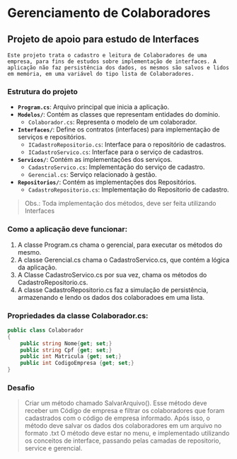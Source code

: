 # Gerenciamento de Colaboradores

## Projeto de apoio para estudo de Interfaces

```Este projeto trata o cadastro e leitura de Colaboradores de uma empresa, para fins de estudos sobre implementação de interfaces. A aplicação não faz persistência dos dados, os mesmos são salvos e lidos em memória, em uma variável do tipo lista de Colaboradores.```

### Estrutura do projeto
- **`Program.cs`**: Arquivo principal que inicia a aplicação.
- **`Modelos/`**: Contém as classes que representam entidades do domínio.
  - `Colaborador.cs`: Representa o modelo de um colaborador.
- **`Interfaces/`**: Define os contratos (interfaces) para implementação de serviços e repositórios.
  - `ICadastroRepositorio.cs`: Interface para o repositório de cadastros.
  - `ICadastroServico.cs`: Interface para o serviço de cadastros.
- **`Servicos/`**: Contém as implementações dos serviços.
  - `CadastroServico.cs`: Implementação do serviço de cadastro.
  - `Gerencial.cs`: Serviço relacionado à gestão.
- **`Repositorios/`**: Contém as implementações dos Repositórios.
  - `CadastroRepositorio.cs`: Implementação do Repositorio de cadastro.

> Obs.: Toda implementação dos métodos, deve ser feita utilizando Interfaces

### Como a aplicação deve funcionar:

1. A classe Program.cs chama o gerencial, para executar os métodos do mesmo.
2. A classe Gerencial.cs chama o CadastroServico.cs, que contém a lógica da aplicação.
3. A Classe CadastroServico.cs por sua vez, chama os métodos do CadastroRepositorio.cs.
4. A classe CadastroRepositorio.cs faz a simulação de persistência, armazenando e lendo os dados dos colaboradoes em uma lista.

### Propriedades da classe Colaborador.cs:
```csharp
public class Colaborador
{
    public string Nome{get; set;}
    public string Cpf {get; set;}
    public int Matricula {get; set;}
    public int CodigoEmpresa {get; set;}
}
```
### Desafio
> Criar um método chamado SalvarArquivo(). Esse método deve receber um Código de empresa e filtrar os colaboradores que foram cadastrados com o código de empresa informado. Após isso, o método deve salvar os dados dos colaboradores em um arquivo no formato .txt O método deve estar no menu, e implementado utilizando os conceitos de interface, passando pelas camadas de repositorio, service e gerencial.
